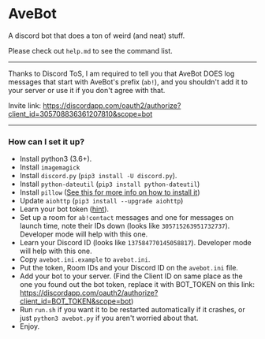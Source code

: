 # AveBot

A discord bot that does a ton of weird (and neat) stuff.

Please check out `help.md` to see the command list.

---

Thanks to Discord ToS, I am required to tell you that AveBot DOES log messages that start with AveBot's prefix (`ab!`), and you shouldn't add it to your server or use it if you don't agree with that.

Invite link: https://discordapp.com/oauth2/authorize?client_id=305708836361207810&scope=bot

---

### How can I set it up?
- Install python3 (3.6+).
- Install `imagemagick`
- Install `discord.py` (`pip3 install -U discord.py`).
- Install `python-dateutil` (`pip3 install python-dateutil`)
- Install `pillow` ([See this for more info on how to install it](https://askubuntu.com/a/427359/511534))
- Update `aiohttp` (`pip3 install --upgrade aiohttp`)
- Learn your bot token ([hint](https://discordapp.com/developers/applications/me)).
- Set up a room for `ab!contact` messages and one for messages on launch time, note their IDs down (looks like `305715263951732737`). Developer mode will help with this one.
- Learn your Discord ID (looks like `137584770145058817`). Developer mode will help with this one.
- Copy `avebot.ini.example` to `avebot.ini`.
- Put the token, Room IDs and your Discord ID on the `avebot.ini` file.
- Add your bot to your server. (Find the Client ID on same place as the one you found out the bot token, replace it with BOT_TOKEN on this link: https://discordapp.com/oauth2/authorize?client_id=BOT_TOKEN&scope=bot)
- Run `run.sh` if you want it to be restarted automatically if it crashes, or just `python3 avebot.py` if you aren't worried about that.
- Enjoy.
